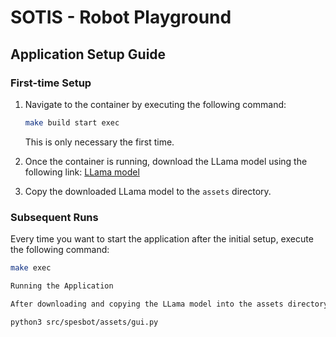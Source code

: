 # SOTIS - Robot Playground

## Application Setup Guide

### First-time Setup

1. Navigate to the container by executing the following command:
    ```bash
    make build start exec
    ```
   This is only necessary the first time.

2. Once the container is running, download the LLama model using the following link:
   [LLama model](https://huggingface.co/TheBloke/Llama-2-7B-Chat-GGUF/blob/main/llama-2-7b-chat.Q8_0.gguf)

3. Copy the downloaded LLama model to the `assets` directory.

### Subsequent Runs

Every time you want to start the application after the initial setup, execute the following command:
```bash
make exec

Running the Application

After downloading and copying the LLama model into the assets directory, run the application in the Docker container with the following command:

python3 src/spesbot/assets/gui.py

